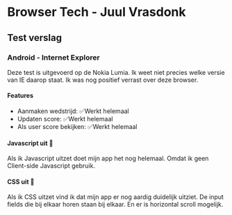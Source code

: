 # Browser Tech - Juul Vrasdonk



## Test verslag

### Android - Internet Explorer 
Deze test is uitgevoerd op de Nokia Lumia. Ik weet niet precies welke versie van
IE daarop staat. Ik was nog positief verrast over deze browser. 

#### Features
* Aanmaken wedstrijd: ✅Werkt helemaal
* Updaten score: ✅Werkt helemaal
* Als user score bekijken: ✅Werkt helemaal

#### Javascript uit 📵
Als ik Javascript uitzet doet mijn app het nog helemaal. Omdat ik geen Client-side Javascript gebruik. 

#### CSS uit 🩻
Als ik CSS uitzet vind ik dat mijn app er nog aardig duidelijk uitziet. De input fields die bij elkaar horen
staan bij elkaar. En er is horizontal scroll mogelijk.
